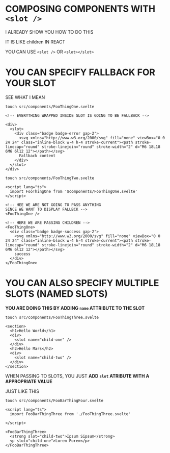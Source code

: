 # COMPOSING COMPONENTS WITH `<slot />`

I ALREADY SHOW YOU HOW TO DO THIS

IT IS LIKE children IN REACT

YOU CAN USE `<slot />` OR `<slot></slot>`

# YOU CAN SPECIFY FALLBACK FOR YOUR SLOT

SEE WHAT I MEAN

```
touch src/components/FooThingOne.svelte
```

```svelte
<!-- EVERYTHING WRAPPED INSIDE SLOT IS GOING TO BE FALLBACK -->

<div>
  <slot>
    <div class="badge badge-error gap-2">
      <svg xmlns="http://www.w3.org/2000/svg" fill="none" viewBox="0 0 24 24" class="inline-block w-4 h-4 stroke-current"><path stroke-linecap="round" stroke-linejoin="round" stroke-width="2" d="M6 18L18 6M6 6l12 12"></path></svg>
      Fallback content
    </div>
  </slot>
</div>
```

```
touch src/components/FooThingTwo.svelte
```

```svelte
<script lang="ts">
  import FooThingOne from '$components/FooThingOne.svelte'
</script>

<!-- HEE WE ARE NOT GOING TO PASS ANYTHING
SINCE WE WANT TO DISPLAY FALLBCK -->
<FooThingOne />

<!-- HERE WE ARE PASSING CHILDREN -->
<FooThingOne>
  <div class="badge badge-success gap-2">
    <svg xmlns="http://www.w3.org/2000/svg" fill="none" viewBox="0 0 24 24" class="inline-block w-4 h-4 stroke-current"><path stroke-linecap="round" stroke-linejoin="round" stroke-width="2" d="M6 18L18 6M6 6l12 12"></path></svg>
    success
  </div>
</FooThingOne>
```

# YOU CAN ALSO SPECIFY MULTIPLE SLOTS (NAMED SLOTS)

**YOU ARE DOING THIS BY ADDING `name` ATTRIBUTE TO THE SLOT**

```
touch src/components/FooThingThree.svelte
```

```svelte
<section>
  <h1>Hello World</h1>
  <div>
    <slot name="child-one" />
  </div>
  <h2>Hello Mars</h2>
  <div>
    <slot name="child-two" />
  </div>
</section>
```

WHEN PASSING TO SLOTS, YOU JUST **ADD `slot` ATRIBUTE WITH A APPROPRIATE VALUE**

JUST LIKE THIS

```
touch src/components/FooBarThingFour.svelte
```

```svelte
<script lang="ts">
  import FooBarThingThree from './FooThingThree.svelte'

</script>

<FooBarThingThree>
  <strong slot="child-two">Ipsum Sipsum</strong>
  <p slot="child-one">Lorem Porem</p>
</FooBarThingThree>
```

